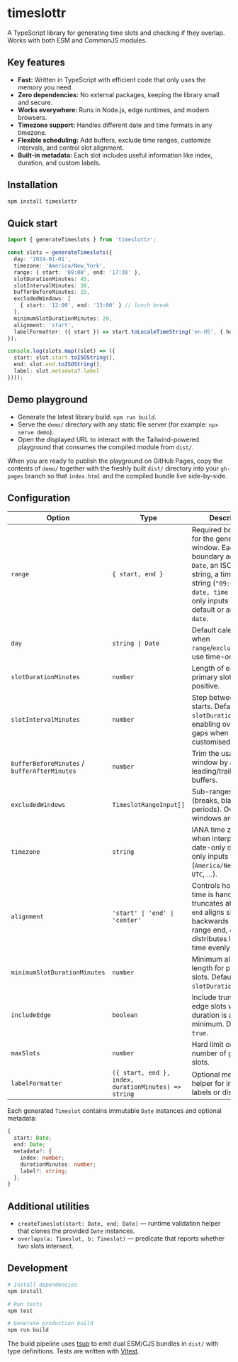 # timeslottr

A TypeScript library for generating time slots and checking if they overlap. Works with both ESM and CommonJS modules.

## Key features

- **Fast:** Written in TypeScript with efficient code that only uses the memory you need.
- **Zero dependencies:** No external packages, keeping the library small and secure.
- **Works everywhere:** Runs in Node.js, edge runtimes, and modern browsers.
- **Timezone support:** Handles different date and time formats in any timezone.
- **Flexible scheduling:** Add buffers, exclude time ranges, customize intervals, and control slot alignment.
- **Built-in metadata:** Each slot includes useful information like index, duration, and custom labels.

## Installation

```bash
npm install timeslottr
```

## Quick start

```ts
import { generateTimeslots } from 'timeslottr';

const slots = generateTimeslots({
  day: '2024-01-01',
  timezone: 'America/New_York',
  range: { start: '09:00', end: '17:30' },
  slotDurationMinutes: 45,
  slotIntervalMinutes: 30,
  bufferBeforeMinutes: 15,
  excludedWindows: [
    { start: '12:00', end: '13:00' } // lunch break
  ],
  minimumSlotDurationMinutes: 20,
  alignment: 'start',
  labelFormatter: ({ start }) => start.toLocaleTimeString('en-US', { hour: 'numeric', minute: '2-digit' })
});

console.log(slots.map((slot) => ({
  start: slot.start.toISOString(),
  end: slot.end.toISOString(),
  label: slot.metadata?.label
})));
```

## Demo playground

- Generate the latest library build: `npm run build`.
- Serve the `demo/` directory with any static file server (for example: `npx serve demo`).
- Open the displayed URL to interact with the Tailwind-powered playground that consumes the compiled module from `dist/`.

When you are ready to publish the playground on GitHub Pages, copy the contents of `demo/` together with the freshly built `dist/` directory into your `gh-pages` branch so that `index.html` and the compiled bundle live side-by-side.

## Configuration

| Option | Type | Description |
| --- | --- | --- |
| `range` | `{ start, end }` | Required boundaries for the generation window. Each boundary accepts a `Date`, an ISO-like string, a time-only string (`"09:00"`), or `{ date, time }`. Time-only inputs need a `day` default or an inline `date`. |
| `day` | `string \| Date` | Default calendar day when `range`/`excludedWindows` use time-only strings. |
| `slotDurationMinutes` | `number` | Length of each primary slot. Must be positive. |
| `slotIntervalMinutes` | `number` | Step between slot starts. Defaults to `slotDurationMinutes`, enabling overlaps or gaps when customised. |
| `bufferBeforeMinutes` / `bufferAfterMinutes` | `number` | Trim the usable window by applying leading/trailing buffers. |
| `excludedWindows` | `TimeslotRangeInput[]` | Sub-ranges to omit (breaks, blackout periods). Overlapping windows are merged. |
| `timezone` | `string` | IANA time zone used when interpreting date-only or time-only inputs (`America/New_York`, `UTC`, …). |
| `alignment` | `'start' \| 'end' \| 'center'` | Controls how leftover time is handled. `start` truncates at the end, `end` aligns slots backwards from the range end, `center` distributes leftover time evenly. |
| `minimumSlotDurationMinutes` | `number` | Minimum allowable length for partial edge slots. Defaults to `slotDurationMinutes`. |
| `includeEdge` | `boolean` | Include truncated edge slots when their duration is above the minimum. Defaults to `true`. |
| `maxSlots` | `number` | Hard limit on the number of generated slots. |
| `labelFormatter` | `({ start, end }, index, durationMinutes) => string` | Optional metadata helper for injecting labels or display text. |

Each generated `Timeslot` contains immutable `Date` instances and optional metadata:

```ts
{
  start: Date;
  end: Date;
  metadata?: {
    index: number;
    durationMinutes: number;
    label?: string;
  };
}
```

## Additional utilities

- `createTimeslot(start: Date, end: Date)` — runtime validation helper that clones the provided `Date` instances.
- `overlaps(a: Timeslot, b: Timeslot)` — predicate that reports whether two slots intersect.

## Development

```bash
# Install dependencies
npm install

# Run tests
npm test

# Generate production build
npm run build
```

The build pipeline uses [tsup](https://github.com/egoist/tsup) to emit dual ESM/CJS bundles in `dist/` with type definitions. Tests are written with [Vitest](https://vitest.dev/).
